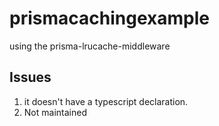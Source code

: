 # prismacachingexample




using the prisma-lrucache-middleware



Issues
------------------
1) it doesn't have a typescript declaration.
2) Not maintained
